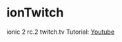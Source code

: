 # ionTwitch
ionic 2 rc.2 twitch.tv
Tutorial: [Youtube]

[Youtube]: <https://www.youtube.com/playlist?list=PLMEbEXZJWgoSu6AIpIoHmBAwxeTzwnU5s>
